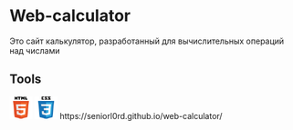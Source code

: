 # Web-calculator <br>

Это сайт калькулятор, разработанный для вычислительных операций над числами <br>

## Tools
<div style="display: inline-block;">
   <img src="https://raw.githubusercontent.com/devicons/devicon/master/icons/html5/html5-original-wordmark.svg" alt="HTML5" width="40">
  <img src="https://raw.githubusercontent.com/devicons/devicon/master/icons/css3/css3-original-wordmark.svg" alt="CSS3" width="40">
</div>
https://seniorl0rd.github.io/web-calculator/
 